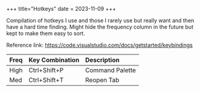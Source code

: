 +++
title="Hotkeys"
date = 2023-11-09
+++

Compilation of hotkeys I use and those I rarely use but really want and then have a hard time finding.
Might hide the frequency column in the future but kept to make them easy to sort.

Reference link: <https://code.visualstudio.com/docs/getstarted/keybindings>

| Freq | Key Combination | Description     |
| :--- | :-------------- | :-------------- |
| High | Ctrl+Shift+P    | Command Palette |
| Med  | Ctrl+Shift+T    | Reopen Tab      |
